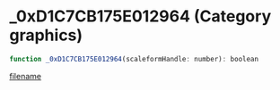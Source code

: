 # _0xD1C7CB175E012964 (Category graphics)

```js
function _0xD1C7CB175E012964(scaleformHandle: number): boolean
```

[filename](_0xD1C7CB175E012964_m.md ':include')